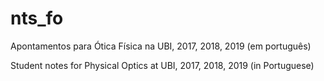 # nts_fo
Apontamentos para Ótica Física na UBI, 2017, 2018, 2019 (em português)

Student notes for Physical Optics at UBI, 2017, 2018, 2019 (in Portuguese)

